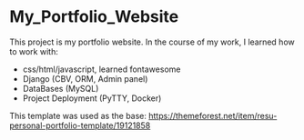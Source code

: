 # My_Portfolio_Website
This project is my portfolio website.
In the course of my work, I learned how to work with:
- css/html/javascript, learned fontawesome
- Django (CBV, ORM, Admin panel)
- DataBases (MySQL)
- Project Deployment (PyTTY, Docker)

This template was used as the base: https://themeforest.net/item/resu-personal-portfolio-template/19121858

